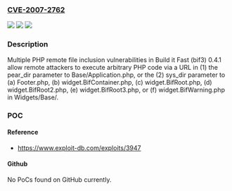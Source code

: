 ### [CVE-2007-2762](https://cve.mitre.org/cgi-bin/cvename.cgi?name=CVE-2007-2762)
![](https://img.shields.io/static/v1?label=Product&message=n%2Fa&color=blue)
![](https://img.shields.io/static/v1?label=Version&message=n%2Fa&color=blue)
![](https://img.shields.io/static/v1?label=Vulnerability&message=n%2Fa&color=brighgreen)

### Description

Multiple PHP remote file inclusion vulnerabilities in Build it Fast (bif3) 0.4.1 allow remote attackers to execute arbitrary PHP code via a URL in (1) the pear_dir parameter to Base/Application.php, or the (2) sys_dir parameter to (a) Footer.php, (b) widget.BifContainer.php, (c) widget.BifRoot.php, (d) widget.BifRoot2.php, (e) widget.BifRoot3.php, or (f) widget.BifWarning.php in Widgets/Base/.

### POC

#### Reference
- https://www.exploit-db.com/exploits/3947

#### Github
No PoCs found on GitHub currently.

